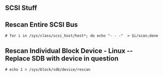## SCSI Stuff
## Rescan Entire SCSI Bus 
``` # for i in /sys/class/scsi_host/host*; do echo "- - -"  > $i/scan;done ```

## Rescan Individual Block Device - Linux -- Replace SDB with device in question
``` # echo 1 > /sys/block/sdb/device/rescan ```
